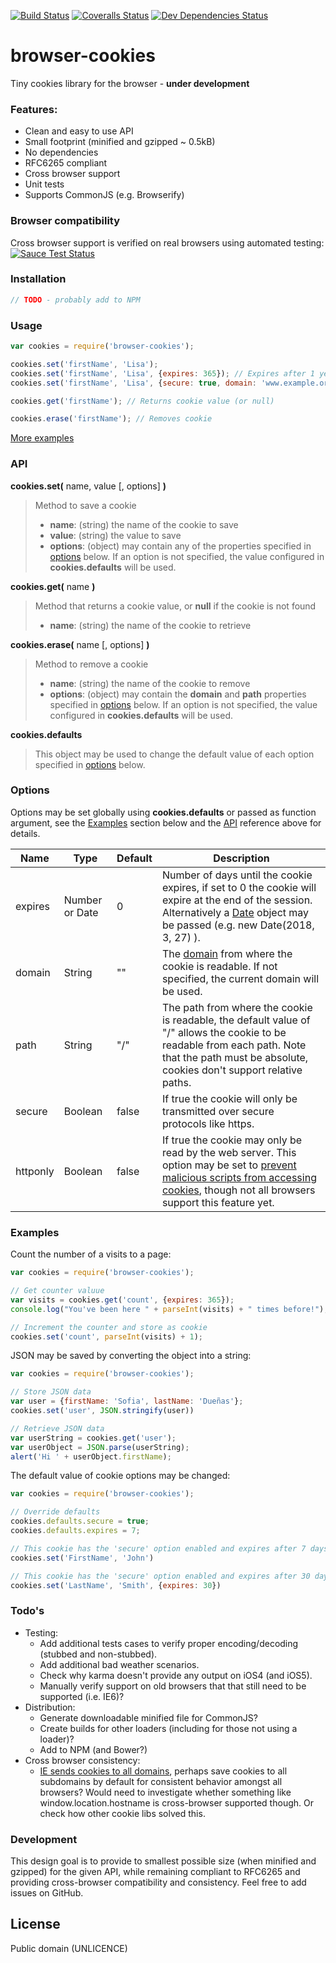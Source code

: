 [![Build Status][travis-image]][travis-url]
[![Coveralls Status][coveralls-image]][coveralls-url]
[![Dev Dependencies Status][david-image]][david-url]

# browser-cookies
Tiny cookies library for the browser - **under development**

### Features:
  - Clean and easy to use API
  - Small footprint (minified and gzipped ~ 0.5kB)
  - No dependencies
  - RFC6265 compliant
  - Cross browser support
  - Unit tests
  - Supports CommonJS (e.g. Browserify)

### Browser compatibility
Cross browser support is verified on real browsers using automated testing:  
[![Sauce Test Status][saucelabs-image]][saucelabs-url]

### Installation
```javascript
// TODO - probably add to NPM
```

### Usage
```javascript
var cookies = require('browser-cookies');

cookies.set('firstName', 'Lisa');
cookies.set('firstName', 'Lisa', {expires: 365}); // Expires after 1 year
cookies.set('firstName', 'Lisa', {secure: true, domain: 'www.example.org'});

cookies.get('firstName'); // Returns cookie value (or null)

cookies.erase('firstName'); // Removes cookie
```
[More examples](#examples)

### API
**cookies.set(** name, value [, options] **)**
> Method to save a cookie
>- **name**: (string) the name of the cookie to save
>- **value**: (string) the value to save
>- **options**: (object) may contain any of the properties specified in [options](#options) below. If an option is not specified, the value configured in **cookies.defaults** will be used.

**cookies.get(** name **)**
> Method that returns a cookie value, or **null** if the cookie is not found
> - **name**: (string) the name of the cookie to retrieve

**cookies.erase(** name [, options] **)**
> Method to remove a cookie
> - **name**: (string) the name of the cookie to remove
> - **options**: (object) may contain the **domain** and **path** properties specified in [options](#options) below. If an option is not specified, the value configured in **cookies.defaults** will be used.

**cookies.defaults**
> This object may be used to change the default value of each option specified in [options](#options) below.

### Options
Options may be set globally using **cookies.defaults** or passed as function argument, see the [Examples](examples) section below and the [API](api) reference above for details.

| Name     | Type           | Default | Description
|----------|----------------|---------|--------
| expires  | Number or Date | 0       | Number of days until the cookie expires, if set to 0 the cookie will expire at the end of the session. Alternatively a [Date](https://developer.mozilla.org/en-US/docs/Web/JavaScript/Reference/Global_Objects/Date) object may be passed (e.g. new Date(2018, 3, 27) ).
| domain   | String         | ""      | The [domain](http://stackoverflow.com/questions/1062963/how-do-browser-cookie-domains-work) from where the cookie is readable. If not specified, the current domain will be used.
| path     | String         | "/"     | The path from where the cookie is readable, the default value of "/" allows the cookie to be readable from each path. Note that the path must be absolute, cookies don't support relative paths.
| secure   | Boolean        | false   | If true the cookie will only be transmitted over secure protocols like https.
| httponly | Boolean        | false   | If true the cookie may only be read by the web server. This option may be set to [prevent malicious scripts from accessing cookies](http://blog.codinghorror.com/protecting-your-cookies-httponly/), though not all browsers support this feature yet.

### Examples
Count the number of a visits to a page:  
```javascript
var cookies = require('browser-cookies');

// Get counter valuue
var visits = cookies.get('count', {expires: 365});
console.log("You've been here " + parseInt(visits) + " times before!");

// Increment the counter and store as cookie
cookies.set('count', parseInt(visits) + 1);
```

JSON may be saved by converting the object into a string:  
```javascript
var cookies = require('browser-cookies');

// Store JSON data
var user = {firstName: 'Sofia', lastName: 'Dueñas'};
cookies.set('user', JSON.stringify(user))

// Retrieve JSON data
var userString = cookies.get('user');
var userObject = JSON.parse(userString);
alert('Hi ' + userObject.firstName);
```

The default value of cookie options may be changed:
```javascript
var cookies = require('browser-cookies');

// Override defaults
cookies.defaults.secure = true;
cookies.defaults.expires = 7;

// This cookie has the 'secure' option enabled and expires after 7 days
cookies.set('FirstName', 'John')

// This cookie has the 'secure' option enabled and expires after 30 days
cookies.set('LastName', 'Smith', {expires: 30})
```

### Todo's
- Testing:
  - Add additional tests cases to verify proper encoding/decoding (stubbed and non-stubbed).
  - Add additional bad weather scenarios.
  - Check why karma doesn't provide any output on iOS4 (and iOS5).
  - Manually verify support on old browsers that that still need to be supported (i.e. IE6)?
- Distribution:
  - Generate downloadable minified file for CommonJS?
  - Create builds for other loaders (including for those not using a loader)?
  - Add to NPM (and Bower?)
- Cross browser consistency:
  - [IE sends cookies to all domains](http://erik.io/blog/2014/03/04/definitive-guide-to-cookie-domains/), perhaps save cookies to all subdomains by default for consistent behavior amongst all browsers? Would need to investigate whether something like window.location.hostname is cross-browser supported though. Or check how other cookie libs solved this.

### Development
This design goal is to provide to smallest possible size (when minified and gzipped) for the given API, while remaining compliant to RFC6265 and providing cross-browser compatibility and consistency. Feel free to add issues on GitHub.

License
----
Public domain (UNLICENCE)

[travis-url]: https://travis-ci.org/voltace/browser-cookies
[travis-image]: http://img.shields.io/travis/voltace/browser-cookies.svg

[coveralls-url]: https://coveralls.io/r/voltace/browser-cookies
[coveralls-image]: http://img.shields.io/coveralls/voltace/browser-cookies/master.svg

[david-url]: https://david-dm.org/voltace/browser-cookies#info=devDependencies
[david-image]: https://img.shields.io/david/dev/voltace/browser-cookies.svg

[saucelabs-url]: https://saucelabs.com/u/browser-cookies
[saucelabs-image]: https://saucelabs.com/browser-matrix/browser-cookies.svg
